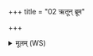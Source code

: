 +++
title = "02 ऋतून् ब्रूम"

+++
<details><summary>मूलम् (WS)</summary>

ऋतून् ब्रूम ऋतुपतीनार्तवाङ् उत हायनान् ।  
समाः संवत्सरान् मासस्ते नो मुञ्चन्त्वंहसः ॥ २ ॥
</details>